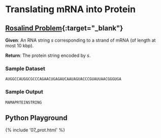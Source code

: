# Translating mRNA into Protein

## [Rosalind Problem](https://rosalind.info/problems/prot/){:target="_blank"}

**Given**: An RNA string $s$ corresponding to a strand of mRNA (of length at most 10 kbp). 

**Return**: The protein string encoded by $s$. 

### Sample Dataset

```
AUGGCCAUGGCGCCCAGAACUGAGAUCAAUAGUACCCGUAUUAACGGGUGA
```

### Sample Output

```
MAMAPRTEINSTRING
```

## Python Playground

{% include '07_prot.html' %}
